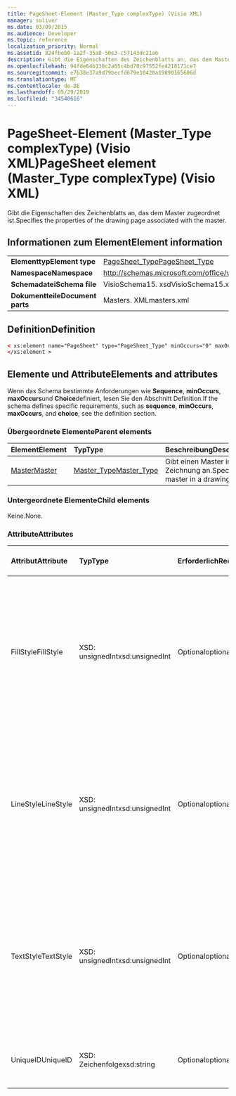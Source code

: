 ```yaml
---
title: PageSheet-Element (Master_Type complexType) (Visio XML)
manager: soliver
ms.date: 03/09/2015
ms.audience: Developer
ms.topic: reference
localization_priority: Normal
ms.assetid: 824fbeb0-1a2f-35a0-50e3-c57143dc21ab
description: Gibt die Eigenschaften des Zeichenblatts an, das dem Master zugeordnet ist.
ms.openlocfilehash: 94fde64b130c2a05c4bd70c97552fe4218171ce7
ms.sourcegitcommit: e7b38e37a9d79becfd679e10420a19890165606d
ms.translationtype: MT
ms.contentlocale: de-DE
ms.lasthandoff: 05/29/2019
ms.locfileid: "34540616"
---
```

# <a name="pagesheet-element-mastertype-complextype-visio-xml"></a><span data-ttu-id="8595e-103">PageSheet-Element (Master_Type complexType) (Visio XML)</span><span class="sxs-lookup"><span data-stu-id="8595e-103">PageSheet element (Master_Type complexType) (Visio XML)</span></span>

<span data-ttu-id="8595e-104">Gibt die Eigenschaften des Zeichenblatts an, das dem Master zugeordnet ist.</span><span class="sxs-lookup"><span data-stu-id="8595e-104">Specifies the properties of the drawing page associated with the master.</span></span>
  
## <a name="element-information"></a><span data-ttu-id="8595e-105">Informationen zum Element</span><span class="sxs-lookup"><span data-stu-id="8595e-105">Element information</span></span>

|||
|:-----|:-----|
|<span data-ttu-id="8595e-106">**Elementtyp**</span><span class="sxs-lookup"><span data-stu-id="8595e-106">**Element type**</span></span> <br/> |[<span data-ttu-id="8595e-107">PageSheet_Type</span><span class="sxs-lookup"><span data-stu-id="8595e-107">PageSheet_Type</span></span>](pagesheet_type-complextypevisio-xml.md) <br/> |
|<span data-ttu-id="8595e-108">**Namespace**</span><span class="sxs-lookup"><span data-stu-id="8595e-108">**Namespace**</span></span> <br/> |http://schemas.microsoft.com/office/visio/2012/main  <br/> |
|<span data-ttu-id="8595e-109">**Schemadatei**</span><span class="sxs-lookup"><span data-stu-id="8595e-109">**Schema file**</span></span> <br/> |<span data-ttu-id="8595e-110">VisioSchema15. xsd</span><span class="sxs-lookup"><span data-stu-id="8595e-110">VisioSchema15.xsd</span></span>  <br/> |
|<span data-ttu-id="8595e-111">**Dokumentteile**</span><span class="sxs-lookup"><span data-stu-id="8595e-111">**Document parts**</span></span> <br/> |<span data-ttu-id="8595e-112">Masters. XML</span><span class="sxs-lookup"><span data-stu-id="8595e-112">masters.xml</span></span>  <br/> |
   
## <a name="definition"></a><span data-ttu-id="8595e-113">Definition</span><span class="sxs-lookup"><span data-stu-id="8595e-113">Definition</span></span>

```XML
< xs:element name="PageSheet" type="PageSheet_Type" minOccurs="0" maxOccurs="1" >
</xs:element >
```

## <a name="elements-and-attributes"></a><span data-ttu-id="8595e-114">Elemente und Attribute</span><span class="sxs-lookup"><span data-stu-id="8595e-114">Elements and attributes</span></span>

<span data-ttu-id="8595e-115">Wenn das Schema bestimmte Anforderungen wie **Sequence**, **minOccurs**, **maxOccurs**und **Choice**definiert, lesen Sie den Abschnitt Definition.</span><span class="sxs-lookup"><span data-stu-id="8595e-115">If the schema defines specific requirements, such as **sequence**, **minOccurs**, **maxOccurs**, and **choice**, see the definition section.</span></span> 
  
### <a name="parent-elements"></a><span data-ttu-id="8595e-116">Übergeordnete Elemente</span><span class="sxs-lookup"><span data-stu-id="8595e-116">Parent elements</span></span>

|<span data-ttu-id="8595e-117">**Element**</span><span class="sxs-lookup"><span data-stu-id="8595e-117">**Element**</span></span>|<span data-ttu-id="8595e-118">**Typ**</span><span class="sxs-lookup"><span data-stu-id="8595e-118">**Type**</span></span>|<span data-ttu-id="8595e-119">**Beschreibung**</span><span class="sxs-lookup"><span data-stu-id="8595e-119">**Description**</span></span>|
|:-----|:-----|:-----|
|[<span data-ttu-id="8595e-120">Master</span><span class="sxs-lookup"><span data-stu-id="8595e-120">Master</span></span>](master-element-masters_type-complextypevisio-xml.md) <br/> |[<span data-ttu-id="8595e-121">Master_Type</span><span class="sxs-lookup"><span data-stu-id="8595e-121">Master_Type</span></span>](master_type-complextypevisio-xml.md) <br/> |<span data-ttu-id="8595e-122">Gibt einen Master in einer Zeichnung an.</span><span class="sxs-lookup"><span data-stu-id="8595e-122">Specifies a master in a drawing.</span></span>  <br/> |
   
### <a name="child-elements"></a><span data-ttu-id="8595e-123">Untergeordnete Elemente</span><span class="sxs-lookup"><span data-stu-id="8595e-123">Child elements</span></span>

<span data-ttu-id="8595e-124">Keine.</span><span class="sxs-lookup"><span data-stu-id="8595e-124">None.</span></span>
  
### <a name="attributes"></a><span data-ttu-id="8595e-125">Attribute</span><span class="sxs-lookup"><span data-stu-id="8595e-125">Attributes</span></span>

|<span data-ttu-id="8595e-126">**Attribut**</span><span class="sxs-lookup"><span data-stu-id="8595e-126">**Attribute**</span></span>|<span data-ttu-id="8595e-127">**Typ**</span><span class="sxs-lookup"><span data-stu-id="8595e-127">**Type**</span></span>|<span data-ttu-id="8595e-128">**Erforderlich**</span><span class="sxs-lookup"><span data-stu-id="8595e-128">**Required**</span></span>|<span data-ttu-id="8595e-129">**Beschreibung**</span><span class="sxs-lookup"><span data-stu-id="8595e-129">**Description**</span></span>|<span data-ttu-id="8595e-130">**Mögliche Werte**</span><span class="sxs-lookup"><span data-stu-id="8595e-130">**Possible values**</span></span>|
|:-----|:-----|:-----|:-----|:-----|
|<span data-ttu-id="8595e-131">FillStyle</span><span class="sxs-lookup"><span data-stu-id="8595e-131">FillStyle</span></span>  <br/> |<span data-ttu-id="8595e-132">XSD: unsignedInt</span><span class="sxs-lookup"><span data-stu-id="8595e-132">xsd:unsignedInt</span></span>  <br/> |<span data-ttu-id="8595e-133">Optional</span><span class="sxs-lookup"><span data-stu-id="8595e-133">optional</span></span>  <br/> |<span data-ttu-id="8595e-134">Gibt die ID des Stylesheets an, von dem die Füllungsformatierung geerbt werden soll.</span><span class="sxs-lookup"><span data-stu-id="8595e-134">specifies the ID of the style sheet from which to inherit fill formatting.</span></span> <span data-ttu-id="8595e-135">Dabei muss es sich um den Wert des **ID-** Attributs handeln, das einem **StyleSheet_Type** in der Zeichnung zugeordnet ist.</span><span class="sxs-lookup"><span data-stu-id="8595e-135">It MUST be the value of the **ID** attribute associated with a **StyleSheet_Type** in the drawing.</span></span>  <br/> |<span data-ttu-id="8595e-136">Werte des XSD: unsignedInt-Typs.</span><span class="sxs-lookup"><span data-stu-id="8595e-136">Values of the xsd:unsignedInt type.</span></span>  <br/> |
|<span data-ttu-id="8595e-137">LineStyle</span><span class="sxs-lookup"><span data-stu-id="8595e-137">LineStyle</span></span>  <br/> |<span data-ttu-id="8595e-138">XSD: unsignedInt</span><span class="sxs-lookup"><span data-stu-id="8595e-138">xsd:unsignedInt</span></span>  <br/> |<span data-ttu-id="8595e-139">Optional</span><span class="sxs-lookup"><span data-stu-id="8595e-139">optional</span></span>  <br/> |<span data-ttu-id="8595e-140">Gibt die ID des Stylesheets an, aus dem die Linienformatierung geerbt werden soll.</span><span class="sxs-lookup"><span data-stu-id="8595e-140">Specifies the ID of the style sheet from which to inherit line formatting.</span></span> <span data-ttu-id="8595e-141">Dabei muss es sich um den Wert des **ID-** Attributs handeln, das einem **StyleSheet_Type** in der Zeichnung zugeordnet ist.</span><span class="sxs-lookup"><span data-stu-id="8595e-141">It MUST be the value of the **ID** attribute associated with a **StyleSheet_Type** in the drawing.</span></span>  <br/> |<span data-ttu-id="8595e-142">Werte des XSD: unsignedInt-Typs.</span><span class="sxs-lookup"><span data-stu-id="8595e-142">Values of the xsd:unsignedInt type.</span></span>  <br/> |
|<span data-ttu-id="8595e-143">TextStyle</span><span class="sxs-lookup"><span data-stu-id="8595e-143">TextStyle</span></span>  <br/> |<span data-ttu-id="8595e-144">XSD: unsignedInt</span><span class="sxs-lookup"><span data-stu-id="8595e-144">xsd:unsignedInt</span></span>  <br/> |<span data-ttu-id="8595e-145">Optional</span><span class="sxs-lookup"><span data-stu-id="8595e-145">optional</span></span>  <br/> |<span data-ttu-id="8595e-146">Gibt die ID des Stylesheets an, aus dem die Textformatierung geerbt werden soll.</span><span class="sxs-lookup"><span data-stu-id="8595e-146">Specifies the ID of the style sheet from which to inherit text formatting.</span></span> <span data-ttu-id="8595e-147">Dabei muss es sich um den Wert des **ID-** Attributs handeln, das einem **StyleSheet_Type** in der Zeichnung zugeordnet ist.</span><span class="sxs-lookup"><span data-stu-id="8595e-147">It MUST be the value of the **ID** attribute associated with a **StyleSheet_Type** in the drawing.</span></span>  <br/> |<span data-ttu-id="8595e-148">Werte des XSD: unsignedInt-Typs.</span><span class="sxs-lookup"><span data-stu-id="8595e-148">Values of the xsd:unsignedInt type.</span></span>  <br/> |
|<span data-ttu-id="8595e-149">UniqueID</span><span class="sxs-lookup"><span data-stu-id="8595e-149">UniqueID</span></span>  <br/> |<span data-ttu-id="8595e-150">XSD: Zeichenfolge</span><span class="sxs-lookup"><span data-stu-id="8595e-150">xsd:string</span></span>  <br/> |<span data-ttu-id="8595e-151">Optional</span><span class="sxs-lookup"><span data-stu-id="8595e-151">optional</span></span>  <br/> |<span data-ttu-id="8595e-152">Die eindeutige ID des Elements innerhalb des übergeordneten Elements.</span><span class="sxs-lookup"><span data-stu-id="8595e-152">The unique ID of the element within its parent element.</span></span>  <br/> |<span data-ttu-id="8595e-153">Werte des Typs XSD: String.</span><span class="sxs-lookup"><span data-stu-id="8595e-153">Values of the xsd:string type.</span></span>  <br/> |
   

